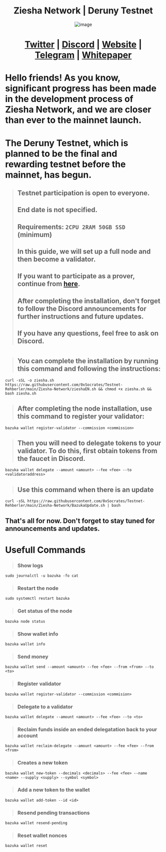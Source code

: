 <h1 align="center">Ziesha Network | Deruny Testnet</h1>

<div align="center">

![image](https://user-images.githubusercontent.com/108215275/230774400-08a2c51b-ee74-4884-95a9-de45d1bd8725.png)

# [Twitter](https://twitter.com/ZieshaNetwork) | [Discord](https://discord.gg/zieshanetwork) | [Website](https://ziesha.network/) | [Telegram](https://t.me/ZieshaNetworkOfficial) | [Whitepaper](https://hackmd.io/_Sw5u2lUR9GfBV5vwtoMSQ)

</div>

# Hello friends! As you know, significant progress has been made in the development process of Ziesha Network, and we are closer than ever to the mainnet launch.
# The Deruny Testnet, which is planned to be the final and rewarding testnet before the mainnet, has begun.

> ## Testnet participation is open to everyone.
> ## End date is not specified.
> ## Requirements: `2CPU 2RAM 50GB SSD` (minimum)
> ## In this guide, we will set up a full node and then become a validator.
> ## If you want to participate as a prover, continue from [here](https://github.com/ziesha-network/zoro).
> ## After completing the installation, don't forget to follow the Discord announcements for further instructions and future updates.
> ## If you have any questions, feel free to ask on Discord.
# 
> ## You can complete the installation by running this command and following the instructions:
```
curl -sSL -o ziesha.sh https://raw.githubusercontent.com/0xSocrates/Testnet-Rehberler/main/Ziesha-Network/zieshaEN.sh && chmod +x ziesha.sh && bash ziesha.sh
```

> ## After completing the node installation, use this command to register your validator:
```
bazuka wallet register-validator --commission <commission>
```

> ## Then you will need to delegate tokens to your validator. To do this, first obtain tokens from the faucet in Discord.
```
bazuka wallet delegate --amount <amount> --fee <fee> --to <validatoraddress>
```
> ## Use this command when there is an update
```
curl -sSL https://raw.githubusercontent.com/0xSocrates/Testnet-Rehberler/main/Ziesha-Network/BazukaUpdate.sh | bash
```
## That's all for now. Don't forget to stay tuned for announcements and updates.
#

# Usefull Commands
> ### Show logs
```
sudo journalctl -u bazuka -fo cat
```
> ### Restart the node
```
sudo systemctl restart bazuka
```
> ### Get status of the node
```
bazuka node status
```
> ### Show wallet info
```
bazuka wallet info
```
> ### Send money
```
bazuka wallet send --amount <amount> --fee <fee> --from <from> --to <to>
```
> ### Register validator
```
bazuka wallet register-validator --commission <commision>
```
> ### Delegate to a validator
```
bazuka wallet delegate --amount <amount> --fee <fee> --to <to>
```
> ### Reclaim funds inside an ended delegatation back to your account
```
bazuka wallet reclaim-delegate --amount <amount> --fee <fee> --from <from>
```
> ### Creates a new token
```
bazuka wallet new-token --decimals <decimals> --fee <fee> --name <name> --supply <supply> --symbol <symbol>
```
> ### Add a new token to the wallet
```
bazuka wallet add-token --id <id>
```
> ### Resend pending transactions
```
bazuka wallet resend-pending
```
> ### Reset wallet nonces
```
bazuka wallet reset
```
